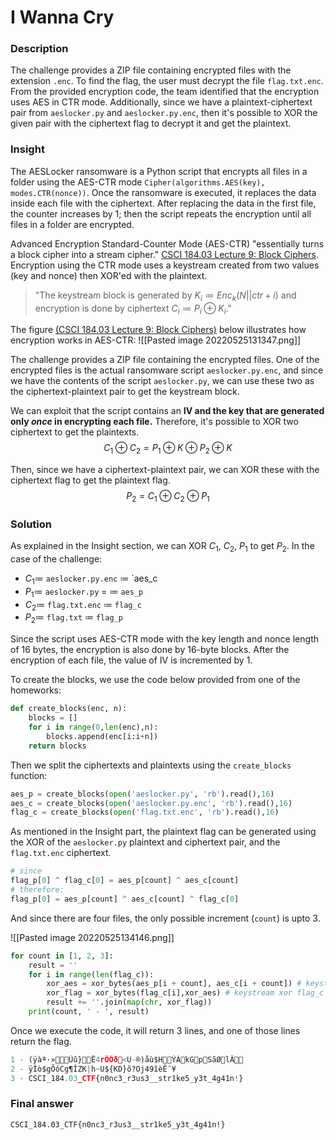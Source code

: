  # I Wanna Cry

### Description
The challenge provides a ZIP file containing encrypted files with the extension `.enc`. To find the flag, the user must decrypt the file `flag.txt.enc`. From the provided encryption code, the team identified that the encryption uses AES in CTR mode. Additionally, since we have a plaintext-ciphertext pair from `aeslocker.py` and `aeslocker.py.enc`, then it's possible to XOR the given pair with the ciphertext flag to decrypt it and get the plaintext. 

### Insight
The AESLocker ransomware is a Python script that encrypts all files in a folder using the AES-CTR mode `Cipher(algorithms.AES(key), modes.CTR(nonce))`. Once the ransomware is executed, it replaces the data inside each file with the ciphertext. After replacing the data in the first file, the counter increases by 1; then the script repeats the encryption until all files in a folder are encrypted.

Advanced Encryption Standard-Counter Mode (AES-CTR) "essentially turns a block cipher into a stream cipher." [CSCI 184.03 Lecture 9: Block Ciphers](https://drive.google.com/file/d/1CEkPcD5KGI_STxjm7OrpkUIDssjM-gpC/view). Encryption using the CTR mode uses a keystream created from two values (key and nonce) then XOR'ed with the plaintext.  

> "The keystream block is generated by $K_i \coloneqq Enc_k(N || ctr +i)$ and encryption is done by ciphertext $C_i \coloneqq P_i \oplus K_i$."

The figure [(CSCI 184.03 Lecture 9: Block Ciphers)](https://drive.google.com/file/d/1CEkPcD5KGI_STxjm7OrpkUIDssjM-gpC/view) below illustrates how encryption works in AES-CTR:
![[Pasted image 20220525131347.png]]

The challenge provides a ZIP file containing the encrypted files. One of the encrypted files is the actual ransomware script `aeslocker.py.enc`, and since we have the contents of the script `aeslocker.py`, we can use these two as the ciphertext-plaintext pair to get the keystream block. 

We can exploit that the script contains an **IV and the key that are generated only *once* in encrypting each file.** Therefore, it's possible to XOR two ciphertext to get the plaintexts. 
$$C_{1} \oplus C_2 = P_1 \oplus K \oplus P_2 \oplus K$$

Then, since we have a ciphertext-plaintext pair, we can XOR these with the ciphertext flag to get the plaintext flag. 
$$P_2 = C_{1} \oplus C_2 \oplus P_1$$


### Solution
As explained in the Insight section, we can XOR $C_1$, $C_2$, $P_1$ to get $P_2$. In the case of the challenge:
- $C_1 \coloneqq$ `aeslocker.py.enc` $\coloneqq$ `aes_c
- $P_1 \coloneqq$ `aeslocker.py` = $\coloneqq$ `aes_p`
- $C_2 \coloneqq$ `flag.txt.enc` $\coloneqq$ `flag_c`
- $P_2 \coloneqq$ `flag.txt` $\coloneqq$ `flag_p`


Since the script uses AES-CTR mode with the key length and nonce length of 16 bytes, the encryption is also done by 16-byte blocks. After the encryption of each file, the value of IV is incremented by 1.  

To create the blocks, we use the code below provided from one of the homeworks:
```python
def create_blocks(enc, n):
    blocks = []
    for i in range(0,len(enc),n):
        blocks.append(enc[i:i+n])
    return blocks
```

Then we split the ciphertexts and plaintexts using the `create_blocks` function:
```python
aes_p = create_blocks(open('aeslocker.py', 'rb').read(),16)
aes_c = create_blocks(open('aeslocker.py.enc', 'rb').read(),16)
flag_c = create_blocks(open('flag.txt.enc', 'rb').read(),16)
```

As mentioned in the Insight part, the plaintext flag can be generated using the XOR of the `aeslocker.py` plaintext and ciphertext pair, and the `flag.txt.enc` ciphertext. 

```python
# since 
flag_p[0] ^ flag_c[0] = aes_p[count] ^ aes_c[count]
# therefore: 
flag_p[0] = aes_p[count] ^ aes_c[count] ^ flag_c[0]
```

And since there are four files, the only possible increment (`count`) is upto 3. 

![[Pasted image 20220525134146.png]]

```python
for count in [1, 2, 3]:
    result = ''
    for i in range(len(flag_c)):
        xor_aes = xor_bytes(aes_p[i + count], aes_c[i + count]) # keystream
        xor_flag = xor_bytes(flag_c[i],xor_aes) # keystream xor flag_c
        result += ''.join(map(chr, xor_flag))
    print(count, ' - ', result)
```

Once we execute the code, it will return 3 lines, and one of those lines return the flag. 
```python
1 - (ÿàª·»Ùû}Ë4rÔÔð<Ü-®)åù$HÝÀkGpSãØlÂ 
2 - ÿÍò$gÕóCg¶ÎZK|h~U${KD}õ?Oj49îèÊ¨¥ 
3 - CSCI_184.03_CTF{n0nc3_r3us3__str1ke5_y3t_4g41n!}
```


### Final answer 
`CSCI_184.03_CTF{n0nc3_r3us3__str1ke5_y3t_4g41n!}`
